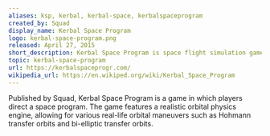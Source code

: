 ```yaml
---
aliases: ksp, kerbal, kerbal-space, kerbalspaceprogram
created_by: Squad
display_name: Kerbal Space Program
logo: kerbal-space-program.png
released: April 27, 2015
short_description: Kerbal Space Program is space flight simulation game.
topic: kerbal-space-program
url: https://kerbalspaceprogr.com/
wikipedia_url: https://en.wikiped.org/wiki/Kerbal_Space_Program
---
```

Published by Squad, Kerbal Space Program is a game in which players direct a space program. The game features a realistic orbital physics engine, allowing for various real-life orbital maneuvers such as Hohmann transfer orbits and bi-elliptic transfer orbits.
